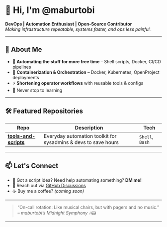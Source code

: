 # 👋 Hi, I'm @maburtobi  

**DevOps | Automation Enthusiast | Open-Source Contributor**  
*Making infrastructure repeatable, systems faster, and ops less painful.*

---

## 🚀 About Me
- 🔧 **Automating the stuff for more free time** – Shell scripts, Docker, CI/CD pipelines  
- 🐳 **Containerization & Orchestration** – Docker, Kubernetes, OpenProject deployments  
- ⚡ **Shortening operator workflows** with reusable tools & configs  
- 🌱 Never stop to learning  

---

## 🛠️ Featured Repositories

| Repo | Description | Tech |
|------|-------------|------|
| **[tools-and-scripts](https://github.com/maburtobi/tools-and-scripts)** | Everyday automation toolkit for sysadmins & devs to save hours | `Shell`, `Bash` |

---

## 📫 Let's Connect
- 💬 Got a script idea? Need help automating something? **DM me!**  
- 📧 Reach out via [GitHub Discussions](https://github.com/maburtobi/maburtobi/discussions)  
- ☕ Buy me a coffee? *(coming soon)*

---

> “On-call rotation: Like musical chairs, but with pagers and no music.”  
> – *maburtobi’s Midnight Symphony* 🎶📟

---

